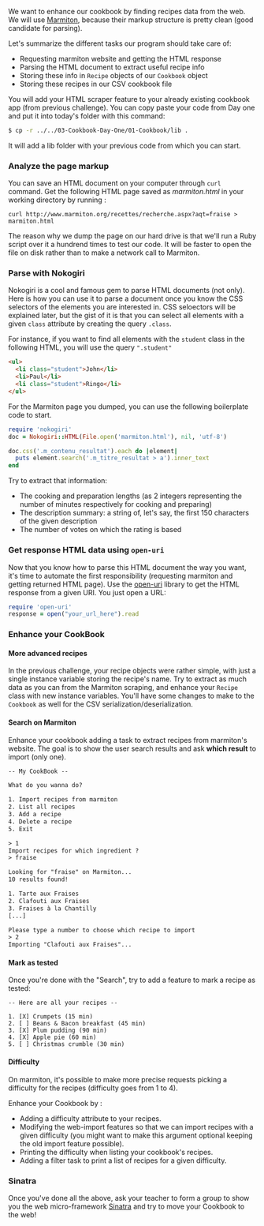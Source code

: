 We want to enhance our cookbook by finding recipes data from the web. We will use
[Marmiton](http://www.marmiton.org/), because their markup structure is pretty clean (good candidate for parsing).

Let's summarize the different tasks our program should take care of:

* Requesting marmiton website and getting the HTML response
* Parsing the HTML document to extract useful recipe info
* Storing these info in `Recipe` objects of our `Cookbook` object
* Storing these recipes in our CSV cookbook file

You will add your HTML scraper feature to your already existing cookbook app (from previous challenge). You can copy paste your code from Day one and put it into today's folder with this command:

```bash
$ cp -r ../../03-Cookbook-Day-One/01-Cookbook/lib .
```

It will add a lib folder with your previous code from which you can start.

### Analyze the page markup

You can save an HTML document on your computer through `curl` command. Get the following HTML page saved as *marmiton.html* in your working directory by running :

```
curl http://www.marmiton.org/recettes/recherche.aspx?aqt=fraise > marmiton.html
````

The reason why we dump the page on our hard drive is that we'll run a Ruby script over it a hundrend times
to test our code. It will be faster to open the file on disk rather than to make a network call to Marmiton.

### Parse with Nokogiri

Nokogiri is a cool and famous gem to parse HTML documents (not only). Here is how you can use it to parse a document once you know the CSS selectors of the elements you are interested in. CSS seloectors will be explained later, but the gist of it is that you
can select all elements with a given `class` attribute by creating the query `.class`.

For instance, if you want to find all elements with the `student` class in the following HTML, you will use the query `".student"`

```html
<ul>
  <li class="student">John</li>
  <li>Paul</li>
  <li class="student">Ringo</li>
</ul>
```

For the Marmiton page you dumped, you can use the following boilerplate code to start.

```ruby
require 'nokogiri'
doc = Nokogiri::HTML(File.open('marmiton.html'), nil, 'utf-8')

doc.css('.m_contenu_resultat').each do |element|
  puts element.search('.m_titre_resultat > a').inner_text
end
```

Try to extract that information:

- The cooking and preparation lengths (as 2 integers representing the number of minutes respectively for cooking and preparing)
- The description summary: a string of, let's say, the first 150 characters of the given description
- The number of votes on which the rating is based


### Get response HTML data using `open-uri`

Now that you know how to parse this HTML document the way you want, it's time to automate the first responsibility (requesting marmiton and getting returned HTML page). Use the [open-uri](http://www.ruby-doc.org/stdlib-2.2.2/libdoc/open-uri/rdoc/OpenURI.html) library to get the HTML response from a given URI. You just open a URL:

```ruby
require 'open-uri'
response = open("your_url_here").read
```

### Enhance your CookBook

#### More advanced recipes

In the previous challenge, your recipe objects were rather simple, with just a single instance variable storing the recipe's name. Try to extract as much data as you can from the Marmiton scraping, and enhance your `Recipe` class with new instance variables. You'll have some changes to make to the `Cookbook` as well for the CSV serialization/deserialization.

#### Search on Marmiton

Enhance your cookbook adding a task to extract recipes from marmiton's website.
The goal is to show the user search results and ask **which result** to import (only one).

```txt
-- My CookBook --

What do you wanna do?

1. Import recipes from marmiton
2. List all recipes
3. Add a recipe
4. Delete a recipe
5. Exit

> 1
Import recipes for which ingredient ?
> fraise

Looking for "fraise" on Marmiton...
10 results found!

1. Tarte aux Fraises
2. Clafouti aux Fraises
3. Fraises à la Chantilly
[...]

Please type a number to choose which recipe to import
> 2
Importing "Clafouti aux Fraises"...
```

#### Mark as tested

Once you're done with the "Search", try to add a feature to mark a recipe as tested:

```
-- Here are all your recipes --

1. [X] Crumpets (15 min)
2. [ ] Beans & Bacon breakfast (45 min)
3. [X] Plum pudding (90 min)
4. [X] Apple pie (60 min)
5. [ ] Christmas crumble (30 min)
```

#### Difficulty

On marmiton, it's possible to make more precise requests picking a difficulty for the recipes (difficulty goes from 1 to 4).

Enhance your Cookbook by :

* Adding a difficulty attribute to your recipes.
* Modifying the web-import features so that we can import recipes with a given difficulty (you might want to make this argument optional keeping the old import feature possible).
* Printing the difficulty when listing your cookbook's recipes.
* Adding a filter task to print a list of recipes for a given difficulty.

### Sinatra

Once you've done all the above, ask your teacher to form a group to show you the web micro-framework [Sinatra](http://www.sinatrarb.com/) and try to move your Cookbook to the web!


